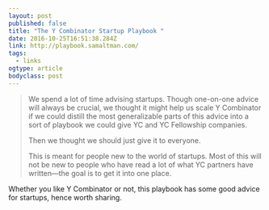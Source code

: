```yaml
---
layout: post 
published: false 
title: "The Y Combinator Startup Playbook " 
date: 2016-10-25T16:51:38.284Z 
link: http://playbook.samaltman.com/ 
tags:
  - links
ogtype: article 
bodyclass: post 
---
```


> We spend a lot of time advising startups. Though one-on-one advice will always be crucial, we thought it might help us scale Y Combinator if we could distill the most generalizable parts of this advice into a sort of playbook we could give YC and YC Fellowship companies.
> 
> Then we thought we should just give it to everyone.
> 
> This is meant for people new to the world of startups. Most of this will not be new to people who have read a lot of what YC partners have written—the goal is to get it into one place.

Whether you like Y Combinator or not, this playbook has some good advice for startups, hence worth sharing.